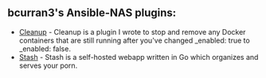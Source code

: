 ## bcurran3's Ansible-NAS plugins:

* [Cleanup](https://github.com/bcurran3/ansible-nas-plugins/blob/main/bcurran3/cleanup/README.md) - Cleanup is a plugin I wrote to stop and remove any Docker containers that are still running after you've changed <appname>_enabled: true to <appname>_enabled: false.
* [Stash](https://github.com/bcurran3/ansible-nas-plugins/blob/main/bcurran3/stash/README.md) - Stash is a self-hosted webapp written in Go which organizes and serves your porn.
